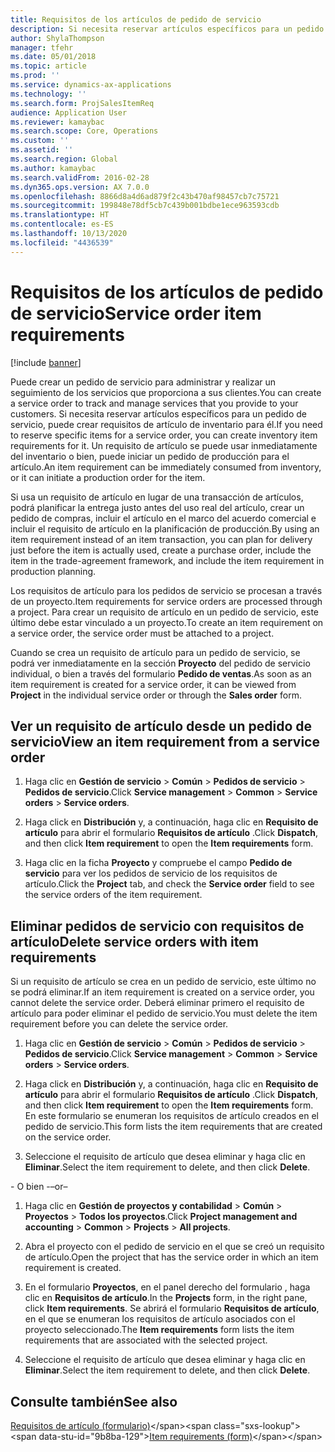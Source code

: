 ```yaml
---
title: Requisitos de los artículos de pedido de servicio
description: Si necesita reservar artículos específicos para un pedido de servicio, puede crear requisitos de artículo de inventario para él.
author: ShylaThompson
manager: tfehr
ms.date: 05/01/2018
ms.topic: article
ms.prod: ''
ms.service: dynamics-ax-applications
ms.technology: ''
ms.search.form: ProjSalesItemReq
audience: Application User
ms.reviewer: kamaybac
ms.search.scope: Core, Operations
ms.custom: ''
ms.assetid: ''
ms.search.region: Global
ms.author: kamaybac
ms.search.validFrom: 2016-02-28
ms.dyn365.ops.version: AX 7.0.0
ms.openlocfilehash: 8866d8a4d6ad879f2c43b470af98457cb7c75721
ms.sourcegitcommit: 199848e78df5cb7c439b001bdbe1ece963593cdb
ms.translationtype: HT
ms.contentlocale: es-ES
ms.lasthandoff: 10/13/2020
ms.locfileid: "4436539"
---
```

# <a name="service-order-item-requirements"></a><span data-ttu-id="9b8ba-103">Requisitos de los artículos de pedido de servicio</span><span class="sxs-lookup"><span data-stu-id="9b8ba-103">Service order item requirements</span></span>   

[!include [banner](../includes/banner.md)]


<span data-ttu-id="9b8ba-104">Puede crear un pedido de servicio para administrar y realizar un seguimiento de los servicios que proporciona a sus clientes.</span><span class="sxs-lookup"><span data-stu-id="9b8ba-104">You can create a service order to track and manage services that you provide to your customers.</span></span> <span data-ttu-id="9b8ba-105">Si necesita reservar artículos específicos para un pedido de servicio, puede crear requisitos de artículo de inventario para él.</span><span class="sxs-lookup"><span data-stu-id="9b8ba-105">If you need to reserve specific items for a service order, you can create inventory item requirements for it.</span></span> <span data-ttu-id="9b8ba-106">Un requisito de artículo se puede usar inmediatamente del inventario o bien, puede iniciar un pedido de producción para el artículo.</span><span class="sxs-lookup"><span data-stu-id="9b8ba-106">An item requirement can be immediately consumed from inventory, or it can initiate a production order for the item.</span></span>

<span data-ttu-id="9b8ba-107">Si usa un requisito de artículo en lugar de una transacción de artículos, podrá planificar la entrega justo antes del uso real del artículo, crear un pedido de compras, incluir el artículo en el marco del acuerdo comercial e incluir el requisito de artículo en la planificación de producción.</span><span class="sxs-lookup"><span data-stu-id="9b8ba-107">By using an item requirement instead of an item transaction, you can plan for delivery just before the item is actually used, create a purchase order, include the item in the trade-agreement framework, and include the item requirement in production planning.</span></span>

<span data-ttu-id="9b8ba-108">Los requisitos de artículo para los pedidos de servicio se procesan a través de un proyecto.</span><span class="sxs-lookup"><span data-stu-id="9b8ba-108">Item requirements for service orders are processed through a project.</span></span> <span data-ttu-id="9b8ba-109">Para crear un requisito de artículo en un pedido de servicio, este último debe estar vinculado a un proyecto.</span><span class="sxs-lookup"><span data-stu-id="9b8ba-109">To create an item requirement on a service order, the service order must be attached to a project.</span></span>

<span data-ttu-id="9b8ba-110">Cuando se crea un requisito de artículo para un pedido de servicio, se podrá ver inmediatamente en la sección **Proyecto** del pedido de servicio individual, o bien a través del formulario **Pedido de ventas**.</span><span class="sxs-lookup"><span data-stu-id="9b8ba-110">As soon as an item requirement is created for a service order, it can be viewed from **Project** in the individual service order or through the **Sales order** form.</span></span>

## <a name="view-an-item-requirement-from-a-service-order"></a><span data-ttu-id="9b8ba-111">Ver un requisito de artículo desde un pedido de servicio</span><span class="sxs-lookup"><span data-stu-id="9b8ba-111">View an item requirement from a service order</span></span>

1.  <span data-ttu-id="9b8ba-112">Haga clic en **Gestión de servicio** \> **Común** \> **Pedidos de servicio** \> **Pedidos de servicio**.</span><span class="sxs-lookup"><span data-stu-id="9b8ba-112">Click **Service management** \> **Common** \> **Service orders** \> **Service orders**.</span></span>

2.  <span data-ttu-id="9b8ba-113">Haga click en **Distribución** y, a continuación, haga clic en **Requisito de artículo** para abrir el formulario **Requisitos de artículo** .</span><span class="sxs-lookup"><span data-stu-id="9b8ba-113">Click **Dispatch**, and then click **Item requirement** to open the **Item requirements** form.</span></span>

3.  <span data-ttu-id="9b8ba-114">Haga clic en la ficha **Proyecto** y compruebe el campo **Pedido de servicio** para ver los pedidos de servicio de los requisitos de artículo.</span><span class="sxs-lookup"><span data-stu-id="9b8ba-114">Click the **Project** tab, and check the **Service order** field to see the service orders of the item requirement.</span></span>

## <a name="delete-service-orders-with-item-requirements"></a><span data-ttu-id="9b8ba-115">Eliminar pedidos de servicio con requisitos de artículo</span><span class="sxs-lookup"><span data-stu-id="9b8ba-115">Delete service orders with item requirements</span></span>

<span data-ttu-id="9b8ba-116">Si un requisito de artículo se crea en un pedido de servicio, este último no se podrá eliminar.</span><span class="sxs-lookup"><span data-stu-id="9b8ba-116">If an item requirement is created on a service order, you cannot delete the service order.</span></span> <span data-ttu-id="9b8ba-117">Deberá eliminar primero el requisito de artículo para poder eliminar el pedido de servicio.</span><span class="sxs-lookup"><span data-stu-id="9b8ba-117">You must delete the item requirement before you can delete the service order.</span></span>

1.  <span data-ttu-id="9b8ba-118">Haga clic en **Gestión de servicio** \> **Común** \> **Pedidos de servicio** \> **Pedidos de servicio**.</span><span class="sxs-lookup"><span data-stu-id="9b8ba-118">Click **Service management** \> **Common** \> **Service orders** \> **Service orders**.</span></span>

2.  <span data-ttu-id="9b8ba-119">Haga click en **Distribución** y, a continuación, haga clic en **Requisito de artículo** para abrir el formulario **Requisitos de artículo** .</span><span class="sxs-lookup"><span data-stu-id="9b8ba-119">Click **Dispatch**, and then click **Item requirement** to open the **Item requirements** form.</span></span> <span data-ttu-id="9b8ba-120">En este formulario se enumeran los requisitos de artículo creados en el pedido de servicio.</span><span class="sxs-lookup"><span data-stu-id="9b8ba-120">This form lists the item requirements that are created on the service order.</span></span>

3.  <span data-ttu-id="9b8ba-121">Seleccione el requisito de artículo que desea eliminar y haga clic en **Eliminar**.</span><span class="sxs-lookup"><span data-stu-id="9b8ba-121">Select the item requirement to delete, and then click **Delete**.</span></span>

<span data-ttu-id="9b8ba-122"> - O bien -</span><span class="sxs-lookup"><span data-stu-id="9b8ba-122">–or–</span></span>

1.  <span data-ttu-id="9b8ba-123">Haga clic en **Gestión de proyectos y contabilidad** \> **Común** \> **Proyectos** \> **Todos los proyectos**.</span><span class="sxs-lookup"><span data-stu-id="9b8ba-123">Click **Project management and accounting** \> **Common** \> **Projects** \> **All projects**.</span></span>

2.  <span data-ttu-id="9b8ba-124">Abra el proyecto con el pedido de servicio en el que se creó un requisito de artículo.</span><span class="sxs-lookup"><span data-stu-id="9b8ba-124">Open the project that has the service order in which an item requirement is created.</span></span>

3.  <span data-ttu-id="9b8ba-125">En el formulario **Proyectos**, en el panel derecho del formulario , haga clic en **Requisitos de artículo**.</span><span class="sxs-lookup"><span data-stu-id="9b8ba-125">In the **Projects** form, in the right pane, click **Item requirements**.</span></span> <span data-ttu-id="9b8ba-126">Se abrirá el formulario **Requisitos de artículo**, en el que se enumeran los requisitos de artículo asociados con el proyecto seleccionado.</span><span class="sxs-lookup"><span data-stu-id="9b8ba-126">The **Item requirements** form lists the item requirements that are associated with the selected project.</span></span>

4.  <span data-ttu-id="9b8ba-127">Seleccione el requisito de artículo que desea eliminar y haga clic en **Eliminar**.</span><span class="sxs-lookup"><span data-stu-id="9b8ba-127">Select the item requirement to delete, and then click **Delete**.</span></span>

## <a name="see-also"></a><span data-ttu-id="9b8ba-128">Consulte también</span><span class="sxs-lookup"><span data-stu-id="9b8ba-128">See also</span></span>

<span data-ttu-id="9b8ba-129">[Requisitos de artículo (formulario)](https://technet.microsoft.com/library/aa552021\(v=ax.60\))</span><span class="sxs-lookup"><span data-stu-id="9b8ba-129">[Item requirements (form)](https://technet.microsoft.com/library/aa552021\(v=ax.60\))</span></span>

